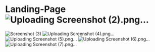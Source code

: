 # Landing-Page![Uploading Screenshot (2).png…]()
![Screenshot (3)](https://github.com/DINAKARANTHIRU/Landing-Page/assets/95512621/8e82f0c8-9ea8-40bb-aa9f-baa95e164bac)
![Uploading Screenshot (4).png…]()
![Uploading Screenshot (5).png…]()
![Uploading Screenshot (6).png…]()
![Uploading Screenshot (7).png…]()
